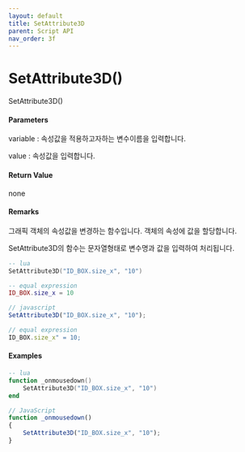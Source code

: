 ```yaml
---
layout: default
title: SetAttribute3D
parent: Script API
nav_order: 3f
---
```

# SetAttribute3D\(\)

SetAttribute3D\(\)

#### Parameters

variable : 속성값을 적용하고자하는 변수이름을 입력합니다.

value : 속성값을 입력합니다.

#### Return Value

none

#### Remarks

그래픽 객체의 속성값을 변경하는 함수입니다. 객체의 속성에 값을 할당합니다.

SetAttribute3D의 함수는 문자열형태로 변수명과 값을 입력하여 처리됩니다.

```lua
-- lua
SetAttribute3D("ID_BOX.size_x", "10")

-- equal expression
ID_BOX.size_x = 10
```

```js
// javascript
SetAttribute3D("ID_BOX.size_x", "10");

// equal expression
ID_BOX.size_x" = 10;
```

#### 

#### Examples

```lua
-- lua
function _onmousedown()
    SetAttribute3D("ID_BOX.size_x", "10")
end
```

```js
// JavaScript
function _onmousedown()
{    
    SetAttribute3D("ID_BOX.size_x", "10");
}
```



